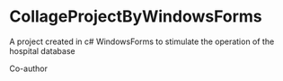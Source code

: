 # CollageProjectByWindowsForms
A project created in c# WindowsForms to stimulate the operation of the hospital database


Co-author
